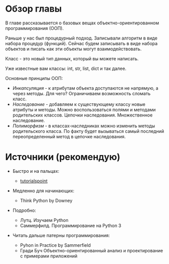 # Обзор главы

В главе рассказывается о базовых вещах объектно-ориентированном программирования (ООП).

Раньше у нас был процедурный подход. Записывали алгоритм в виде набора процедур (функций). Сейчас будем записывать в виде набора объектов и писать как эти объекты могут взаимодействовать.

Класс - это новый тип данных, который вы можете написать.

Уже известные вам классы: int, str, list, dict и так далее.

Основные принципы ООП:
* *Инкапсуляция* - к атрибутам объекта доступаются не напрямую, а через методы. Для чего? Ограничиваем возможность сломать класс. 
* *Наследование* - добавляем к существующему классу новые атрибуты и методы. Можно воспользоваться полями и методами родительских классов. Цепочки наследования. Множественное наследование. 
* *Полиморфизм* - в классах-наследниках можно изменить методы родительского класса. По факту будет вызываться самый последний переопределенный метод в цепочке наследования.

# Источники (рекомендую)

* Быстро и на пальцах:
  * [tutorialspoint](https://www.tutorialspoint.com/python/python_classes_objects.htm)
  
* Медленно для начинающих:
  * Think Python by Downey

* Подробно:
  * Лутц. Изучаем Python
  * Саммерфилд. Программирование на Python 3

* Читать дальше патерны программирования:
  * Pyhon in Practice by Sammerfield
  * Гради Буч Объектно-ориентированный анализ и проектирование с примерами приложений